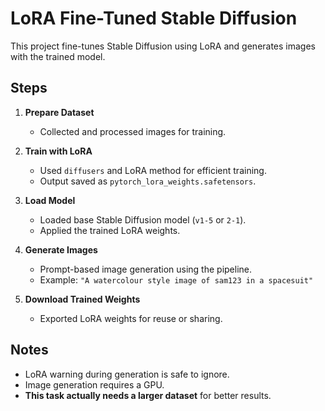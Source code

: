 # LoRA Fine-Tuned Stable Diffusion

This project fine-tunes Stable Diffusion using LoRA and generates images with the trained model.

## Steps

1. **Prepare Dataset**
   - Collected and processed images for training.

2. **Train with LoRA**
   - Used `diffusers` and LoRA method for efficient training.
   - Output saved as `pytorch_lora_weights.safetensors`.

3. **Load Model**
   - Loaded base Stable Diffusion model (`v1-5` or `2-1`).
   - Applied the trained LoRA weights.

4. **Generate Images**
   - Prompt-based image generation using the pipeline.
   - Example: `"A watercolour style image of sam123 in a spacesuit"`

5. **Download Trained Weights**
   - Exported LoRA weights for reuse or sharing.

## Notes

- LoRA warning during generation is safe to ignore.
- Image generation requires a GPU.
- **This task actually needs a larger dataset** for better results.


